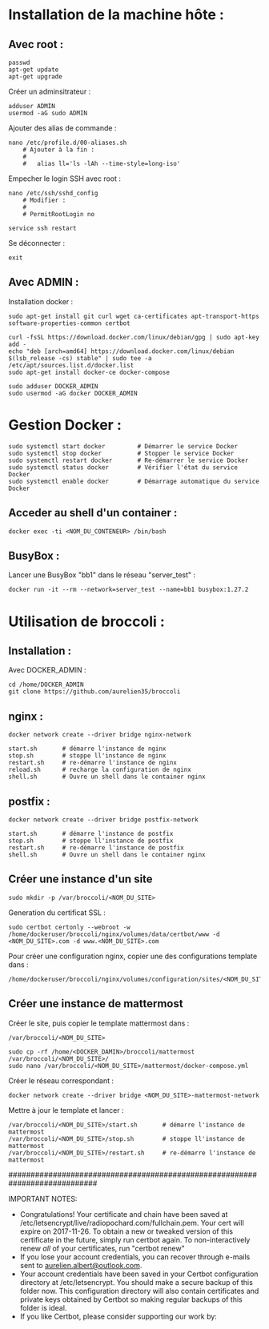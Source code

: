 # Installation de la machine hôte :

## Avec root :
    passwd
    apt-get update
    apt-get upgrade

Créer un adminsitrateur :

    adduser ADMIN
    usermod -aG sudo ADMIN

Ajouter des alias de commande :

    nano /etc/profile.d/00-aliases.sh
        # Ajouter à la fin :
        #
        #   alias ll='ls -lAh --time-style=long-iso'

Empecher le login SSH avec root :

    nano /etc/ssh/sshd_config
        # Modifier :
        #
        # PermitRootLogin no

    service ssh restart

Se déconnecter :

    exit



## Avec ADMIN :

Installation docker :

    sudo apt-get install git curl wget ca-certificates apt-transport-https software-properties-common certbot

    curl -fsSL https://download.docker.com/linux/debian/gpg | sudo apt-key add -
    echo "deb [arch=amd64] https://download.docker.com/linux/debian $(lsb_release -cs) stable" | sudo tee -a /etc/apt/sources.list.d/docker.list
    sudo apt-get install docker-ce docker-compose
    
    sudo adduser DOCKER_ADMIN
    sudo usermod -aG docker DOCKER_ADMIN


# Gestion Docker :

    sudo systemctl start docker         # Démarrer le service Docker
    sudo systemctl stop docker          # Stopper le service Docker
    sudo systemctl restart docker       # Re-démarrer le service Docker
    sudo systemctl status docker        # Vérifier l'état du service Docker
    sudo systemctl enable docker        # Démarrage automatique du service Docker


    
## Acceder au shell d'un container :

    docker exec -ti <NOM_DU_CONTENEUR> /bin/bash


## BusyBox :

Lancer une BusyBox "bb1" dans le réseau "server_test" :

    docker run -it --rm --network=server_test --name=bb1 busybox:1.27.2


# Utilisation de broccoli :

## Installation :

Avec DOCKER_ADMIN :

    cd /home/DOCKER_ADMIN
	git clone https://github.com/aurelien35/broccoli

	
## nginx :

    docker network create --driver bridge nginx-network

    start.sh       # démarre l'instance de nginx
    stop.sh        # stoppe ll'instance de nginx
    restart.sh     # re-démarre l'instance de nginx
    reload.sh      # recharge la configuration de nginx
    shell.sh       # Ouvre un shell dans le container nginx

	
## postfix :

    docker network create --driver bridge postfix-network

    start.sh       # démarre l'instance de postfix
    stop.sh        # stoppe ll'instance de postfix
    restart.sh     # re-démarre l'instance de postfix
    shell.sh       # Ouvre un shell dans le container nginx
    

## Créer une instance d'un site

    sudo mkdir -p /var/broccoli/<NOM_DU_SITE>
	
Generation du certificat SSL :	

    sudo certbot certonly --webroot -w /home/dockeruser/broccoli/nginx/volumes/data/certbot/www -d <NOM_DU_SITE>.com -d www.<NOM_DU_SITE>.com
	
Pour créer une configuration nginx, copier une des configurations template dans :

	/home/dockeruser/broccoli/nginx/volumes/configuration/sites/<NOM_DU_SITE>.conf


## Créer une instance de mattermost

Créer le site, puis copier le template mattermost dans :

	/var/broccoli/<NOM_DU_SITE>
	
	sudo cp -rf /home/<DOCKER_DAMIN>/broccoli/mattermost /var/broccoli/<NOM_DU_SITE>/
	sudo nano /var/broccoli/<NOM_DU_SITE>/mattermost/docker-compose.yml
	
Créer le réseau correspondant :

    docker network create --driver bridge <NOM_DU_SITE>-mattermost-network
	
Mettre à jour le template et lancer :

    /var/broccoli/<NOM_DU_SITE>/start.sh       # démarre l'instance de mattermost
    /var/broccoli/<NOM_DU_SITE>/stop.sh        # stoppe ll'instance de mattermost
    /var/broccoli/<NOM_DU_SITE>/restart.sh     # re-démarre l'instance de mattermost




############################################################################	
	
IMPORTANT NOTES:
 - Congratulations! Your certificate and chain have been saved at
   /etc/letsencrypt/live/radiopochard.com/fullchain.pem. Your cert
   will expire on 2017-11-26. To obtain a new or tweaked version of
   this certificate in the future, simply run certbot again. To
   non-interactively renew *all* of your certificates, run "certbot
   renew"
 - If you lose your account credentials, you can recover through
   e-mails sent to aurelien.albert@outlook.com.
 - Your account credentials have been saved in your Certbot
   configuration directory at /etc/letsencrypt. You should make a
   secure backup of this folder now. This configuration directory will
   also contain certificates and private keys obtained by Certbot so
   making regular backups of this folder is ideal.
 - If you like Certbot, please consider supporting our work by:
	




    
    
    
    
    
